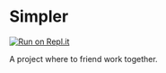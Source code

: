 # Simpler
[![Run on Repl.it](https://repl.it/badge/github/reddevilcero/testing)](https://repl.it/github/reddevilcero/testing)

A project where to friend work together.
